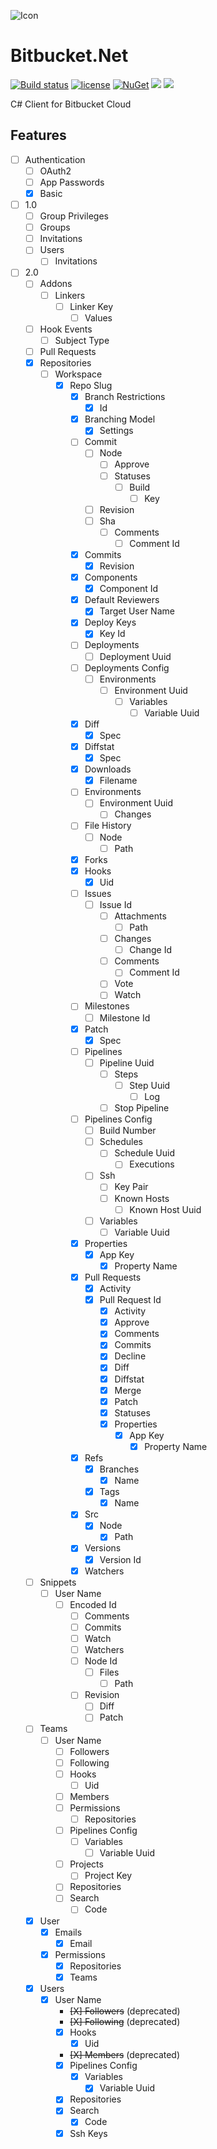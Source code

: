 ![Icon](https://i.imgur.com/OsDAzyV.png)
# Bitbucket.Net 
[![Build status](https://ci.appveyor.com/api/projects/status/e6syxlce88nlg75d?svg=true)](https://ci.appveyor.com/project/lvermeulen/bitbucket-cloud-net)
 [![license](https://img.shields.io/github/license/lvermeulen/Bitbucket.Cloud.Net.svg?maxAge=2592000)](https://github.com/lvermeulen/Bitbucket.Cloud.Net/blob/master/LICENSE) [![NuGet](https://img.shields.io/nuget/vpre/Bitbucket.Cloud.Net.svg?maxAge=2592000)](https://www.nuget.org/packages/Bitbucket.Cloud.Net/) 
 ![](https://img.shields.io/badge/.net-4.5.2-yellowgreen.svg) ![](https://img.shields.io/badge/netstandard-1.4-yellowgreen.svg)

C# Client for Bitbucket Cloud

## Features
* [ ] Authentication
    * [ ] OAuth2
    * [ ] App Passwords
    * [X] Basic
* [ ] 1.0
    * [ ] Group Privileges
    * [ ] Groups
    * [ ] Invitations
    * [ ] Users
        * [ ] Invitations
* [ ] 2.0
    * [ ] Addons
        * [ ] Linkers
            * [ ] Linker Key
                * [ ] Values
    * [ ] Hook Events
        * [ ] Subject Type
    * [ ] Pull Requests
    * [X] Repositories
        * [ ] Workspace
            * [X] Repo Slug
                * [X] Branch Restrictions
                    * [X] Id
                * [X] Branching Model
                    * [X] Settings
                * [ ] Commit
                    * [ ] Node
                        * [ ] Approve
                        * [ ] Statuses
                            * [ ] Build
                                * [ ] Key
                    * [ ] Revision
                    * [ ] Sha
                        * [ ] Comments
                            * [ ] Comment Id
                * [X] Commits
                    * [X] Revision
                * [X] Components
                    * [X] Component Id
                * [X] Default Reviewers
                    * [X] Target User Name
                * [X] Deploy Keys
                    * [X] Key Id
                * [ ] Deployments
                    * [ ] Deployment Uuid
                * [ ] Deployments Config
                    * [ ] Environments
                        * [ ] Environment Uuid
                            * [ ] Variables
                                * [ ] Variable Uuid
                * [X] Diff
                    * [X] Spec
                * [X] Diffstat
                    * [X] Spec
                * [X] Downloads
                    * [X] Filename
                * [ ] Environments
                    * [ ] Environment Uuid
                        * [ ] Changes
                * [ ] File History
                    * [ ] Node
                        * [ ] Path
                * [X] Forks
                * [X] Hooks
                    * [X] Uid
                * [ ] Issues
                    * [ ] Issue Id
                        * [ ] Attachments
                            * [ ] Path
                        * [ ] Changes
                            * [ ] Change Id
                        * [ ] Comments
                            * [ ] Comment Id
                        * [ ] Vote
                        * [ ] Watch
                * [ ] Milestones
                    * [ ] Milestone Id
                * [X] Patch
                    * [X] Spec
                * [ ] Pipelines
                    * [ ] Pipeline Uuid
                        * [ ] Steps
                            * [ ] Step Uuid
                                * [ ] Log
                        * [ ] Stop Pipeline
                * [ ] Pipelines Config
                    * [ ] Build Number
                    * [ ] Schedules
                        * [ ] Schedule Uuid
                            * [ ] Executions
                    * [ ] Ssh
                        * [ ] Key Pair
                        * [ ] Known Hosts
                            * [ ] Known Host Uuid
                    * [ ] Variables
                        * [ ] Variable Uuid
                * [X] Properties
                    * [X] App Key
                        * [X] Property Name
                * [X] Pull Requests
                    * [X] Activity
                    * [X] Pull Request Id
                        * [X] Activity
                        * [X] Approve
                        * [X] Comments
                        * [X] Commits
                        * [X] Decline
                        * [X] Diff
                        * [X] Diffstat
                        * [X] Merge
                        * [X] Patch
                        * [X] Statuses
                        * [X] Properties
                            * [X] App Key
                                * [X] Property Name
                * [X] Refs
                    * [X] Branches
                        * [X] Name
                    * [X] Tags
                        * [X] Name
                * [X] Src
                    * [X] Node
                        * [X] Path
                * [X] Versions
                    * [X] Version Id
                * [X] Watchers
    * [ ] Snippets
        * [ ] User Name
            * [ ] Encoded Id
                * [ ] Comments
                * [ ] Commits
                * [ ] Watch
                * [ ] Watchers
                * [ ] Node Id
                    * [ ] Files
                        * [ ] Path
                * [ ] Revision
                    * [ ] Diff
                    * [ ] Patch
    * [ ] Teams
        * [ ] User Name
            * [ ] Followers
            * [ ] Following
            * [ ] Hooks
                * [ ] Uid
            * [ ] Members
            * [ ] Permissions
                * [ ] Repositories
            * [ ] Pipelines Config
                * [ ] Variables
                    * [ ] Variable Uuid
            * [ ] Projects
                * [ ] Project Key
            * [ ] Repositories
            * [ ] Search
                * [ ] Code
    * [X] User
        * [X] Emails
            * [X] Email
        * [X] Permissions
            * [X] Repositories
            * [X] Teams
    * [X] Users
        * [X] User Name
            * ~~[X] Followers~~ (deprecated)
            * ~~[X] Following~~ (deprecated)
            * [X] Hooks
                * [X] Uid
            * ~~[X] Members~~ (deprecated)
            * [X] Pipelines Config
                * [X] Variables
                    * [X] Variable Uuid
            * [X] Repositories
            * [X] Search
                * [X] Code
            * [X] Ssh Keys
